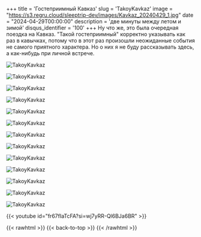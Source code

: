 +++
title = 'Гостеприимный Кавказ'
slug = 'TakoyKavkaz'
image = "https://s3.regru.cloud/sleeptrip-dev/images/Kavkaz_20240429_1.jpg"
date = "2024-04-29T00:00:00"
description = 'две минуты между летом и зимой'
disqus_identifier = '100'
+++
Ну что же, это была очередная поездка на Кавказ. "Такой гостеприимный" корректно указывать как раз в кавычках, потому что в этот раз произошли неожиданные события не самого приятного характера. Но о них я не буду рассказывать здесь, а как-нибудь при личной встрече.

![TakoyKavkaz](https://s3.regru.cloud/sleeptrip-dev/images/Kavkaz_20240429_2.jpg)

![TakoyKavkaz](https://s3.regru.cloud/sleeptrip-dev/images/Kavkaz_20240429_3.jpg)

![TakoyKavkaz](https://s3.regru.cloud/sleeptrip-dev/images/Kavkaz_20240429_4.jpg)

![TakoyKavkaz](https://s3.regru.cloud/sleeptrip-dev/images/Kavkaz_20240429_5.jpg)

![TakoyKavkaz](https://s3.regru.cloud/sleeptrip-dev/images/Kavkaz_20240429_6.jpg)

![TakoyKavkaz](https://s3.regru.cloud/sleeptrip-dev/images/Kavkaz_20240429_7.jpg)

![TakoyKavkaz](https://s3.regru.cloud/sleeptrip-dev/images/Kavkaz_20240429_8.jpg)

![TakoyKavkaz](https://s3.regru.cloud/sleeptrip-dev/images/Kavkaz_20240429_9.jpg)

![TakoyKavkaz](https://s3.regru.cloud/sleeptrip-dev/images/Kavkaz_20240429_10.jpg)

![TakoyKavkaz](https://s3.regru.cloud/sleeptrip-dev/images/Kavkaz_20240429_11.jpg)

![TakoyKavkaz](https://s3.regru.cloud/sleeptrip-dev/images/Kavkaz_20240429_12.jpg)

![TakoyKavkaz](https://s3.regru.cloud/sleeptrip-dev/images/Kavkaz_20240429_13.jpg)

![TakoyKavkaz](https://s3.regru.cloud/sleeptrip-dev/images/Kavkaz_20240429_14.jpg)

{{< youtube id="fr67fIaTcFA?si=wj7yRR-Ql6BJa6BR" >}}

{{< rawhtml >}}
{{< back-to-top >}}
{{< /rawhtml >}}

